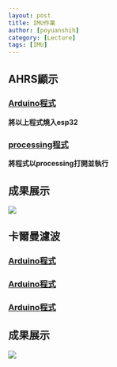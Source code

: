 ```yaml
---
layout: post
title: IMU作業
author: [poyuanshih]
category: [Lecture]
tags: [IMU]
---
```

## AHRS顯示
### [Arduino程式](https://github.com/poyuanshih/MCU-project/blob/main/MPU6050_DMP6_Teapot.ino)

**將以上程式燒入esp32**
### [processing程式](https://github.com/poyuanshih/MCU-project/blob/main/MPUplane.pde)

**將程式以processing打開並執行**
## 成果展示
![](https://s31.aconvert.com/convert/p3r68-cdx67/4lqkl-b9plm.gif)
## 卡爾曼濾波

### [Arduino程式](https://github.com/poyuanshih/MCU-project/blob/main/Kalman.cpp)
### [Arduino程式](https://github.com/poyuanshih/MCU-project/blob/main/Kalman.h)
### [Arduino程式](https://github.com/poyuanshih/MCU-project/blob/main/MPU6050_KalmanFilter.ino)
## 成果展示
![](https://s19.aconvert.com/convert/p3r68-cdx67/0yro2-f56uf.gif)
